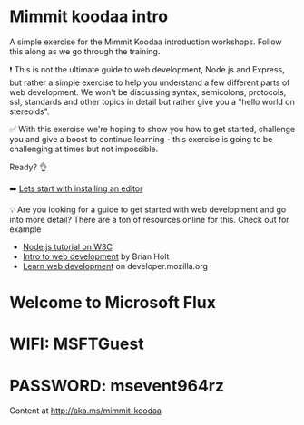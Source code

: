 # Mimmit koodaa intro

A simple exercise for the Mimmit Koodaa introduction workshops. Follow this along as we go through the training.

:exclamation: This is not the ultimate guide to web development, Node.js and Express, but rather a simple exercise to help you understand a few different parts of web development. We won't be discussing syntax, semicolons, protocols, ssl, standards and other topics in detail but rather give you a "hello world on stereoids".

:white_check_mark: With this exercise we're hoping to show you how to get started, challenge you and give a boost to continue learning - this exercise is going to be challenging at times but not impossible.

Ready? :ok_hand: 

:arrow_right: [Lets start with installing an editor](https://github.com/DrazenDodik/mimmitkoodaa/blob/master/mimmitkoodaa-intro/part1_choosingAnEditor.md)

:bulb: Are you looking for a guide to get started with web development and go into more detail? There are a ton of resources online for this. Check out for example
* [Node.js tutorial on W3C](https://www.w3schools.com/nodejs/)
* [Intro to web development](https://btholt.github.io/intro-to-web-dev-v2/) by Brian Holt
* [Learn web development](https://developer.mozilla.org/en-US/docs/Learn/Getting_started_with_the_web) on developer.mozilla.org

# **Welcome to Microsoft Flux**

# **WIFI:** MSFTGuest

# **PASSWORD:** msevent964rz

Content at http://aka.ms/mimmit-koodaa
